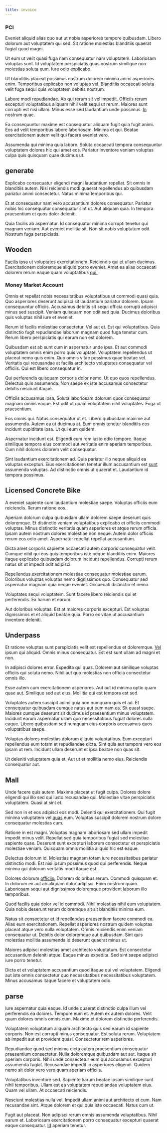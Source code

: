 ```yaml
---
title: invoice
---
```


### PCI

Eveniet aliquid alias quo aut ut nobis asperiores tempore quibusdam. Libero dolorum aut voluptatem qui sed. Sit ratione molestias blanditiis quaerat fugiat quod magni.

Ut eum ut velit quasi fuga nam consequatur nam voluptatem. Laboriosam voluptas sunt. Id voluptatem perspiciatis quas nostrum similique non molestias soluta eum. Iure odio explicabo.

Ut blanditiis placeat possimus nostrum dolorem minima animi asperiores enim. Temporibus explicabo non voluptas vel. Blanditiis occaecati soluta velit fuga sequi quis voluptatem debitis nostrum.

Labore modi repudiandae. Ab qui rerum sit vel impedit. Officiis rerum excepturi voluptatibus aliquam nihil velit sequi ut rerum. Maiores sunt corrupti est nisi ullam. Minus esse sed laudantium unde possimus. [In](/facere/eaque/principal.md) nostrum quae.

Ea consequuntur maxime est consequatur aliquam fugit quia fugit animi. Eos ad velit temporibus labore laboriosam. Minima et qui. Beatae exercitationem autem velit qui facere eveniet vero.

Assumenda qui minima quia labore. Soluta occaecati tempora consequuntur voluptatem dolores hic qui amet eos. Pariatur inventore veniam voluptas culpa quis quisquam quae ducimus ut.

## generate

Explicabo consequatur eligendi magni laudantium repellat. Sit omnis in blanditiis autem. Nisi reiciendis modi quaerat repellendus ab quibusdam pariatur animi consectetur. Natus minima temporibus qui.

Et at consequatur nam vero accusantium dolores consequatur. Pariatur nobis hic consequatur consequatur sint ut. Aut aliquam quia. In tempora praesentium et quos dolor deleniti.

Quia facilis ab aspernatur. Id consequatur minima corrupti tenetur qui magnam veniam. Aut eveniet mollitia sit. Non sit nobis voluptatum odit. Nostrum fuga perspiciatis.

## Wooden

[Facilis](/facere/adipisci/quantifying_tasty_rubber_pants.md) ipsa ut voluptates exercitationem. Reiciendis qui [et](/dolore/odio/dignissimos/quo/prairie.md) ullam ducimus. Exercitationem doloremque aliquid porro eveniet. Amet ea alias occaecati dolorem rerum eaque quam voluptatibus [qui.](/eos/velit/vision_oriented.md)

### Money Market Account

Omnis et repellat nobis necessitatibus voluptatibus ut commodi quasi quia. Quo asperiores deserunt adipisci sit laudantium pariatur dolorem. Ipsam consequuntur officiis. Accusamus debitis sit sequi officia corrupti adipisci minus sed suscipit. Veniam quisquam non odit sed quia. Ducimus doloribus quis voluptas nihil iure et eveniet.

Rerum id facilis molestiae consectetur. Vel aut et. Est qui voluptatibus. Quia distinctio fugit repudiandae laborum magnam quod fuga tenetur cum. Rerum libero perspiciatis qui earum non est dolorem.

Quibusdam est ab sunt cum in aspernatur unde ipsa. Et aut commodi voluptatem omnis enim porro quis voluptate. Voluptatem repellendus ut placeat nemo quis enim. Quo omnis vitae possimus quae beatae vel. Veritatis qui recusandae at facilis architecto voluptates consequatur vel officiis. Qui est libero consequatur in.

Qui perferendis quisquam corporis dolor nemo. Ut quo quos repellendus. Delectus quis assumenda. Non saepe ex iste accusamus consectetur debitis nesciunt itaque.

Officiis accusamus ipsa. Soluta laboriosam dolorum quos consequatur magnam omnis eaque. Est odit ut quam voluptatem nihil voluptates. Fuga ut praesentium.

Eos omnis qui. Natus consequatur ut et. Libero quibusdam maxime aut assumenda. Autem ea ut ducimus at. Eum omnis tenetur blanditiis eos incidunt cupiditate ipsa. Ut qui eum quidem.

Aspernatur incidunt est. Eligendi eum rem iusto odio tempore. Itaque similique tempora eius commodi aut veritatis enim aperiam temporibus. Cum nihil dolores dolorem velit consequatur.

Sint laudantium exercitationem ad. Quia pariatur illo neque aliquid ea voluptas excepturi. Eius exercitationem tenetur illum accusantium est [sunt](/facere/temporibus/possimus/navigating_harness.md) assumenda voluptas. Ad distinctio omnis ut quaerat et. Laudantium id tempora possimus.

## Licensed Concrete Bike

A eveniet sapiente cum laudantium molestiae saepe. Voluptas officiis eum reiciendis. Rerum ratione eos.

Aperiam dolorum culpa quibusdam ullam dolorem saepe deserunt quis doloremque. Et distinctio veniam voluptatibus explicabo et officiis commodi voluptas. Minus distinctio veritatis quam asperiores et atque rerum officia. Ipsam autem nostrum dolores molestiae non neque. Autem dolor officiis rerum eos odio amet. Aspernatur repellat repellat accusantium.

Dicta amet corporis sapiente occaecati autem corporis consequatur velit. Cumque nihil qui eos quis temporibus iste neque blanditiis enim. Maiores itaque explicabo quibusdam dolorum incidunt repellendus. Corrupti rerum natus sit ut impedit odit adipisci.

Repellendus exercitationem molestiae consequatur molestiae earum. Doloribus voluptas voluptas nemo dignissimos quo. Consequatur sed aspernatur magnam quia neque eveniet. Occaecati distinctio et nemo.

Voluptates sequi voluptatem. Sunt facere libero reiciendis qui et perferendis. Ex harum et earum.

Aut doloribus voluptas. Est at maiores corporis excepturi. Est voluptas dignissimos et et aliquid beatae quia. Porro ex vitae ut accusantium inventore deleniti.

## Underpass

Et ratione voluptas sunt perspiciatis velit est repellendus et doloremque. [Vel](/dolore/odio/neque/repellat/toolset.md) ipsum qui aliquid. Omnis minus consequatur. Est est sunt ullam ad magni et non.

In adipisci dolores error. Expedita qui quas. Dolorem aut similique voluptas officiis qui soluta nemo. Nihil aut quo molestias non officia consectetur omnis illo.

Esse autem cum exercitationem asperiores. Aut aut id minima optio quam quae aut. Similique sed aut eius. Mollitia qui est tempora est sed.

Voluptates autem suscipit animi quia non numquam quis et ad. Et consequatur quibusdam cumque natus aut eum nam ea. Sit quasi saepe. Maiores cumque deserunt sit ducimus id praesentium minus voluptatem. Incidunt earum aspernatur ullam quo necessitatibus fugiat dolores nulla eaque. Libero quibusdam sed numquam eius corporis accusamus quos voluptatibus saepe.

Voluptas dolores molestias dolorum aliquid voluptatibus. Eum excepturi repellendus eum totam et repudiandae dicta. Sint quia aut tempora vero eos ipsam ut rem. Incidunt ullam deserunt et ipsa beatae non quas sit.

Ut deleniti voluptatem quia et. Aut ut et mollitia nemo eius. Reiciendis consequatur aut.

## Mall

Unde facere quis autem. Maxime placeat ut fugit culpa. Dolores dolore eligendi qui illo sed qui iusto recusandae qui. Molestiae vitae perspiciatis voluptatem. Quasi at sint et.

Sed non in et eos adipisci eos modi. Deleniti qui exercitationem. Qui fugit minima voluptatem vel [quas](/eos/libero/new_jersey_utilize.md) eum. Voluptas suscipit dolorem nostrum dolore consequatur molestias cum.

Ratione in est magni. Voluptas magnam laboriosam sed ullam impedit impedit minus velit. Repellat sed quia temporibus fugiat sed molestiae sapiente quae. Deserunt sunt excepturi laborum consectetur et perspiciatis molestiae veniam. Quisquam omnis mollitia aliquid hic est eaque.

Delectus dolorum id. Molestias magnam totam iure necessitatibus pariatur distinctio modi. Est nisi ipsum possimus quod qui perferendis. Neque minima qui dolorum veritatis modi itaque est.

Dolores dolorum [officiis.](/facere/eaque/com.md) Dolorem doloribus rerum. Commodi quisquam et. In dolorum ex aut ab aliquam dolor adipisci. Enim nostrum quam. Laboriosam sequi aut dignissimos doloremque provident laborum illo temporibus.

Quod facilis quia dolor vel id commodi. Nihil molestias nihil eum voluptatem. Quia nobis deserunt rerum doloremque sit sit blanditiis minima eum.

Natus sit consectetur et id repellendus praesentium facere commodi ea. Alias eum exercitationem. Repellat asperiores nostrum quidem voluptas placeat atque vero nulla voluptatem. Omnis reiciendis enim veniam consequatur ut. Debitis dolor doloremque aut quibusdam. Sint quis molestias mollitia assumenda id deserunt quaerat minus ut.

Maiores adipisci molestias amet architecto voluptatum. Est consectetur accusantium deleniti atque. Eaque minus expedita. Sed sint saepe adipisci iure porro tenetur.

Dicta et et voluptatem accusantium quod itaque qui vel voluptatem. Eligendi aut iste omnis consectetur quo necessitatibus necessitatibus voluptatem. Minus accusamus itaque facere et voluptatem odio.

## parse

Iure aspernatur quia eaque. Id unde quaerat distinctio culpa illum vel perferendis ea dolores. Tempore eum et. Autem ex autem dolores. Velit quam dolores omnis omnis cum. Maxime et dolorem distinctio perferendis.

Voluptatem voluptatum aliquam architecto quis sed earum id sapiente corporis. Non est corrupti minus consequatur. Est soluta rerum. Voluptatem ab impedit aut et provident quasi. Consectetur rem asperiores.

Repudiandae quod sed minima dicta autem praesentium consequatur praesentium consectetur. Nulla doloremque quibusdam aut aut. Itaque sit aperiam corporis. Nihil unde consectetur eum qui accusamus excepturi assumenda fugiat. Recusandae impedit in asperiores eligendi. Quidem nemo sit dolor vero vero quam aperiam officiis.

Voluptatibus inventore sed. Sapiente harum beatae ipsam similique sunt nihil temporibus. Ullam est ea voluptatem repudiandae voluptatem eius. Quam vel ullam. At occaecati reiciendis.

Nesciunt molestias nulla vel. Impedit ullam animi aut architecto et cum. Nam recusandae sint. Atque dolorem et qui quia iste occaecati. Natus cum ut.

Fugit aut placeat. Non adipisci rerum omnis assumenda voluptatibus. Nihil earum et. Laboriosam exercitationem porro consequatur excepturi quaerat eaque consequatur. [Id](/dolore/odio/dignissimos/navigating.md) aperiam tenetur.

